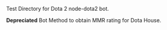 Test Directory for Dota 2 node-dota2 bot.

**Depreciated** Bot Method to obtain MMR rating for Dota House.